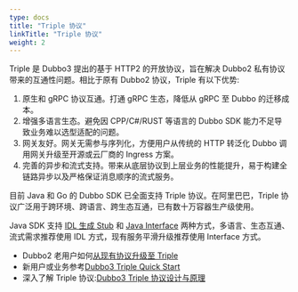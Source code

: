 ```yaml
---
type: docs
title: "Triple 协议"
linkTitle: "Triple 协议"
weight: 2
---
```


Triple 是 Dubbo3 提出的基于 HTTP2 的开放协议，旨在解决 Dubbo2 私有协议带来的互通性问题。相比于原有 Dubbo2 协议，Triple 有以下优势:

1. 原生和 gRPC 协议互通。打通 gRPC 生态，降低从 gRPC 至 Dubbo 的迁移成本。
2. 增强多语言生态。避免因 CPP/C#/RUST 等语言的 Dubbo SDK 能力不足导致业务难以选型适配的问题。
3. 网关友好。网关无需参与序列化，方便用户从传统的 HTTP 转泛化 Dubbo 调用网关升级至开源或云厂商的 Ingress 方案。
4. 完善的异步和流式支持。带来从底层协议到上层业务的性能提升，易于构建全链路异步以及严格保证消息顺序的流式服务。

目前 Java 和 Go 的 Dubbo SDK 已全面支持 Triple 协议。在阿里巴巴，Triple 协议广泛用于跨环境、跨语言、跨生态互通，已有数十万容器生产级使用。

Java SDK 支持 [IDL 生成 Stub](../../../docs3-v2/java-sdk/reference-manual/protocol/triple/idl)
和 [Java Interface](../../../docs3-v2/java-sdk/reference-manual/protocol/triple/idl) 两种方式，多语言、生态互通、流式需求推荐使用 IDL 方式，现有服务平滑升级推荐使用
Interface 方式。

- Dubbo2 老用户如何[从现有协议升级至 Triple](TBD)
- 新用户或业务参考[Dubbo3 Triple Quick Start](../../../docs3-v2/java-sdk/quick-start/idl/)
- 深入了解 Triple 协议:[Dubbo3 Triple 协议设计与原理](https://github.com/apache/dubbo-awesome/blob/master/proposals/D0-triple.md)
